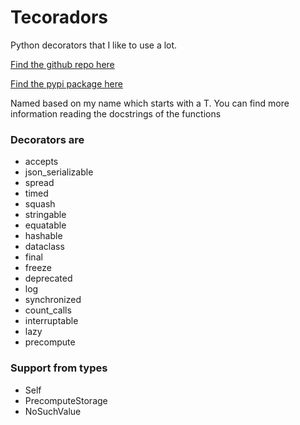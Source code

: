# Tecoradors

Python decorators that I like to use a lot.

[Find the github repo here](https://github.com/elunico/tecoradors)

[Find the pypi package here](https://pypi.org/project/tecoradors-elunico/)

Named based on my name which starts with a T. You can find more information reading the docstrings of the functions

### Decorators are
  *  accepts
  *  json_serializable
  *  spread
  *  timed
  *  squash
  *  stringable
  *  equatable
  *  hashable
  *  dataclass
  *  final
  *  freeze
  *  deprecated
  *  log
  *  synchronized
  *  count_calls
  *  interruptable
  *  lazy
  *  precompute

### Support from types
  *  Self
  *  PrecomputeStorage
  *  NoSuchValue
